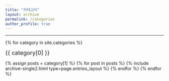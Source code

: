 ```yaml
---
title: "카테고리"
layout: archive
permalink: /categories
author_profile: true
---
```


---

{% for category in site.categories %}

<span style="font-size: 18px;">{{ category[0] }}</span>

  {% assign posts = category[1] %}
    {% for post in posts %}
        {% include archive-single2.html type=page.entries_layout %}
    {% endfor %}
{% endfor %}

